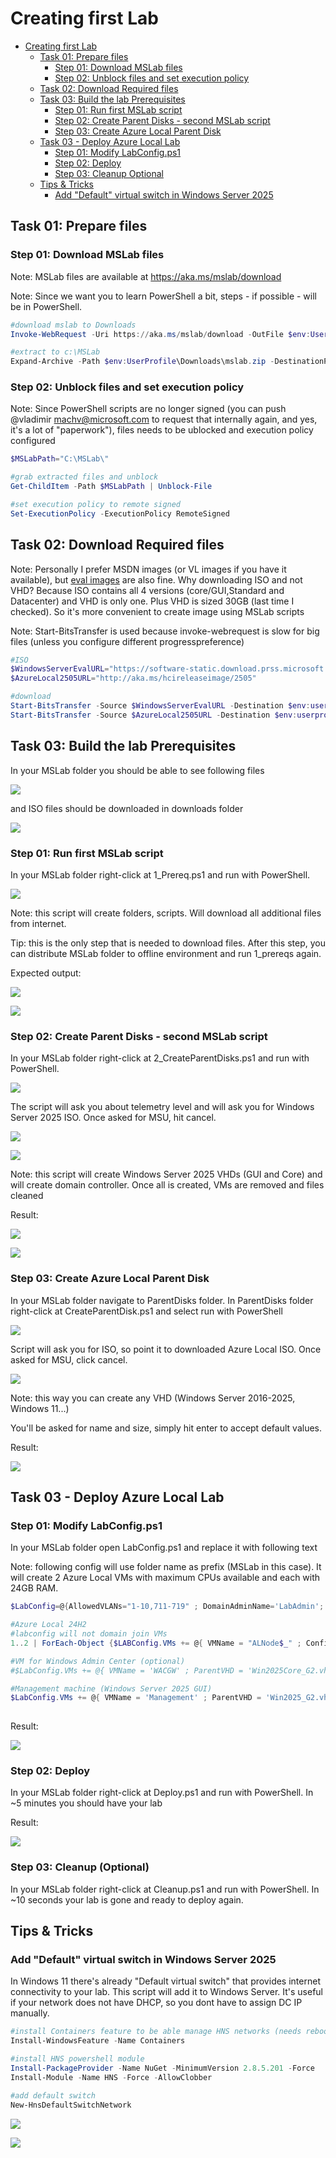 # Creating first Lab

<!-- TOC -->

- [Creating first Lab](#creating-first-lab)
    - [Task 01: Prepare files](#task-01-prepare-files)
        - [Step 01: Download MSLab files](#step-01-download-mslab-files)
        - [Step 02: Unblock files and set execution policy](#step-02-unblock-files-and-set-execution-policy)
    - [Task 02: Download Required files](#task-02-download-required-files)
    - [Task 03: Build the lab Prerequisites](#task-03-build-the-lab-prerequisites)
        - [Step 01: Run first MSLab script](#step-01-run-first-mslab-script)
        - [Step 02: Create Parent Disks - second MSLab script](#step-02-create-parent-disks---second-mslab-script)
        - [Step 03: Create Azure Local Parent Disk](#step-03-create-azure-local-parent-disk)
    - [Task 03 - Deploy Azure Local Lab](#task-03---deploy-azure-local-lab)
        - [Step 01: Modify LabConfig.ps1](#step-01-modify-labconfigps1)
        - [Step 02: Deploy](#step-02-deploy)
        - [Step 03: Cleanup Optional](#step-03-cleanup-optional)
    - [Tips & Tricks](#tips--tricks)
        - [Add "Default" virtual switch in Windows Server 2025](#add-default-virtual-switch-in-windows-server-2025)

<!-- /TOC -->


## Task 01: Prepare files

### Step 01: Download MSLab files

Note: MSLab files are available at https://aka.ms/mslab/download

Note: Since we want you to learn PowerShell a bit, steps - if possible - will be in PowerShell.

```PowerShell
#download mslab to Downloads
Invoke-WebRequest -Uri https://aka.ms/mslab/download -OutFile $env:UserProfile\Downloads\mslab.zip

#extract to c:\MSLab
Expand-Archive -Path $env:UserProfile\Downloads\mslab.zip -DestinationPath c:\MSLab\

```

### Step 02: Unblock files and set execution policy

Note: Since PowerShell scripts are no longer signed (you can push @vladimir machv@microsoft.com to request that internally again, and yes, it's a lot of "paperwork"), files needs to be ublocked and execution policy configured

```PowerShell
$MSLabPath="C:\MSLab\"

#grab extracted files and unblock
Get-ChildItem -Path $MSLabPath | Unblock-File

#set execution policy to remote signed
Set-ExecutionPolicy -ExecutionPolicy RemoteSigned

```

## Task 02: Download Required files

Note: Personally I prefer MSDN images (or VL images if you have it available), but [eval images](https://www.microsoft.com/en-us/evalcenter/evaluate-windows-server-2025) are also fine. Why downloading ISO and not VHD? Because ISO contains all 4 versions (core/GUI,Standard and Datacenter) and VHD is only one. Plus VHD is sized 30GB (last time I checked). So it's more convenient to create image using MSLab scripts

Note: Start-BitsTransfer is used because invoke-webrequest is slow for big files (unless you configure different progresspreference)

```PowerShell
#ISO
$WindowsServerEvalURL="https://software-static.download.prss.microsoft.com/dbazure/888969d5-f34g-4e03-ac9d-1f9786c66749/26100.1742.240906-0331.ge_release_svc_refresh_SERVER_EVAL_x64FRE_en-us.iso"
$AzureLocal2505URL="http://aka.ms/hcireleaseimage/2505"

#download
Start-BitsTransfer -Source $WindowsServerEvalURL -Destination $env:userprofile\Downloads\
Start-BitsTransfer -Source $AzureLocal2505URL -Destination $env:userprofile\Downloads\AzureLocal2505.iso

```

## Task 03: Build the lab Prerequisites

In your MSLab folder you should be able to see following files

![](./media/explorer01.png)

and ISO files should be downloaded in downloads folder

![](./media/explorer02.png)


### Step 01: Run first MSLab script

In your MSLab folder right-click at 1_Prereq.ps1 and run with PowerShell.

![](./media/explorer03.png)

Note: this script will create folders, scripts. Will download all additional files from internet.

Tip: this is the only step that is needed to download files. After this step, you can distribute MSLab folder to offline environment and run 1_prereqs again.

Expected output:

![](./media/powershell01.png)

![](./media/explorer04.png)


### Step 02: Create Parent Disks - second MSLab script

In your MSLab folder right-click at 2_CreateParentDisks.ps1 and run with PowerShell.

![](./media/explorer05.png)

The script will ask you about telemetry level and will ask you for Windows Server 2025 ISO. Once asked for MSU, hit cancel.

![](./media/powershell02.png)

![](./media/powershell03.png)

Note: this script will create Windows Server 2025 VHDs (GUI and Core) and will create domain controller. Once all is created, VMs are removed and files cleaned

Result:

![](./media/powershell04.png)

![](./media/explorer06.png)

### Step 03: Create Azure Local Parent Disk

In your MSLab folder navigate to ParentDisks folder. In ParentDisks folder right-click at CreateParentDisk.ps1 and select run with PowerShell

![](./media/explorer07.png)

Script will ask you for ISO, so point it to downloaded Azure Local ISO. Once asked for MSU, click cancel.

![](./media/powershell05.png)

Note: this way you can create any VHD (Windows Server 2016-2025, Windows 11...)

You'll be asked for name and size, simply hit enter to accept default values.

Result:

![](./media/powershell06.png)

## Task 03 - Deploy Azure Local Lab

### Step 01: Modify LabConfig.ps1

In your MSLab folder open LabConfig.ps1 and replace it with following text

Note: following config will use folder name as prefix (MSLab in this case). It will create 2 Azure Local VMs with maximum CPUs available and each with 24GB RAM.

```PowerShell
$LabConfig=@{AllowedVLANs="1-10,711-719" ; DomainAdminName='LabAdmin'; AdminPassword='LS1setup!' ; DCEdition='4'; Internet=$true; AdditionalNetworksConfig=@(); VMs=@()}

#Azure Local 24H2
#labconfig will not domain join VMs
1..2 | ForEach-Object {$LABConfig.VMs += @{ VMName = "ALNode$_" ; Configuration = 'S2D' ; ParentVHD = 'AzSHCI24H2_G2.vhdx' ; HDDNumber = 4 ; HDDSize= 1TB ; MemoryStartupBytes= 24GB; VMProcessorCount="MAX" ; vTPM=$true ; Unattend="NoDjoin" ; NestedVirt=$true }}

#VM for Windows Admin Center (optional)
#$LabConfig.VMs += @{ VMName = 'WACGW' ; ParentVHD = 'Win2025Core_G2.vhdx'; MGMTNICs=1}

#Management machine (Windows Server 2025 GUI)
$LabConfig.VMs += @{ VMName = 'Management' ; ParentVHD = 'Win2025_G2.vhdx'; MGMTNICs=1 ; AddToolsVHD=$True }
 
```

Result:

![](./media/notepad01.png)

### Step 02: Deploy

In your MSLab folder right-click at Deploy.ps1 and run with PowerShell. In ~5 minutes you should have your lab

Result:

![](./media/hvmanager01.png)

### Step 03: Cleanup (Optional)

In your MSLab folder right-click at Cleanup.ps1 and run with PowerShell. In ~10 seconds your lab is gone and ready to deploy again.

## Tips & Tricks

### Add "Default" virtual switch in Windows Server 2025

In Windows 11 there's already "Default virtual switch" that provides internet connectivity to your lab. This script will add it to Windows Server. It's useful if your network does not have DHCP, so you dont have to assign DC IP manually.

```PowerShell
#install Containers feature to be able manage HNS networks (needs reboot)
Install-WindowsFeature -Name Containers

#install HNS powershell module
Install-PackageProvider -Name NuGet -MinimumVersion 2.8.5.201 -Force
Install-Module -Name HNS -Force -AllowClobber

#add default switch
New-HnsDefaultSwitchNetwork
```
![](./media/hvmanager07.png)

![](./media/powershell08.png)